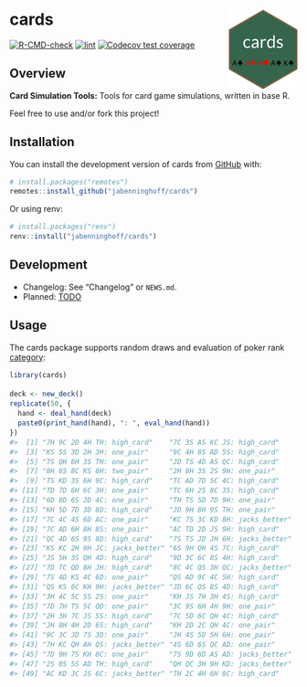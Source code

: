 
<!-- README.md is generated from README.Rmd. Please edit that file -->

# cards <img src="man/figures/logo.png" align="right" alt="logo" width="120" />

<!-- badges: start -->

[![R-CMD-check](https://github.com/jabenninghoff/cards/workflows/R-CMD-check/badge.svg)](https://github.com/jabenninghoff/cards/actions)
[![lint](https://github.com/jabenninghoff/cards/workflows/lint/badge.svg)](https://github.com/jabenninghoff/cards/actions)
[![Codecov test
coverage](https://codecov.io/gh/jabenninghoff/cards/branch/main/graph/badge.svg)](https://app.codecov.io/gh/jabenninghoff/cards?branch=main)
<!-- badges: end -->

## Overview

**Card Simulation Tools:** Tools for card game simulations, written in
base R.

Feel free to use and/or fork this project!

## Installation

You can install the development version of cards from
[GitHub](https://github.com/) with:

``` r
# install.packages("remotes")
remotes::install_github("jabenninghoff/cards")
```

Or using renv:

``` r
# install.packages("renv")
renv::install("jabenninghoff/cards")
```

## Development

- Changelog: See “Changelog” or `NEWS.md`.
- Planned: [TODO](TODO.md)

## Usage

The cards package supports random draws and evaluation of poker rank
[category](https://en.wikipedia.org/wiki/List_of_poker_hands):

``` r
library(cards)

deck <- new_deck()
replicate(50, {
  hand <- deal_hand(deck)
  paste0(print_hand(hand), ": ", eval_hand(hand))
})
#>  [1] "7H 9C 2D 4H TH: high_card"    "7C 3S AS KC JS: high_card"   
#>  [3] "KS 5S 3D 2H 3H: one_pair"     "9C 4H 8S AD 5S: high_card"   
#>  [5] "TS QH 6H 3S TH: one_pair"     "JD TS 4D AS QC: high_card"   
#>  [7] "8H 6S 8C KS 6H: two_pair"     "2H 8H 3S 2S 9H: one_pair"    
#>  [9] "TS KD 3S 6H 9C: high_card"    "TC AD 7D 5C 4C: high_card"   
#> [11] "TD 7D 6H 6C 3H: one_pair"     "TC 6H 2S 8C 3S: high_card"   
#> [13] "6D 8D 6S JD 4C: one_pair"     "TH TS 5D 7D 9H: one_pair"    
#> [15] "KH 5D 7D 3D 8D: high_card"    "JD 9H 8H 9S TH: one_pair"    
#> [17] "7C 4C 4S 6D AC: one_pair"     "KC 7S 3C KD 8H: jacks_better"
#> [19] "7C AD 6H 8H 8S: one_pair"     "AC TD 2D JS 9H: high_card"   
#> [21] "QC 4D 6S 9S 8D: high_card"    "7S TS JD JH 6H: jacks_better"
#> [23] "KS KC 2H 9H JC: jacks_better" "6S 9H QH 4S 7C: high_card"   
#> [25] "JS 5H 3S QH 4D: high_card"    "9D 3C 6C 8S 4H: high_card"   
#> [27] "7D TC QD 8H JH: high_card"    "8C 4C QS 3H QC: jacks_better"
#> [29] "7S 4D KS 4C 6D: one_pair"     "QS AD 9C 4C 5H: high_card"   
#> [31] "QS KS 6C KH 9H: jacks_better" "JD 6C QS 8S 4D: high_card"   
#> [33] "3H 4C 5C 5S 2S: one_pair"     "KH JS 7H 3H 4S: high_card"   
#> [35] "7D 7H TS 5C QD: one_pair"     "3C 9S 6H 4H 9H: one_pair"    
#> [37] "2H 3H 7C JS 5S: high_card"    "7C 5D 6C QH 4C: high_card"   
#> [39] "JH 8H 4H 2D 6S: high_card"    "KH 2D 2C QH 4C: one_pair"    
#> [41] "9C 3C JD 7S 3D: one_pair"     "JH 4S 5D 5H 6H: one_pair"    
#> [43] "7H KC QH AH QS: jacks_better" "4S 6D 6S QC AD: one_pair"    
#> [45] "7D 9H 7S KH 8C: one_pair"     "7S 9D 6D AS AD: jacks_better"
#> [47] "2S 8S 5S AD TH: high_card"    "QH QC 3H 9H KD: jacks_better"
#> [49] "AC KD JC JS 6C: jacks_better" "TH 2C 4H 6H 8C: high_card"
```
